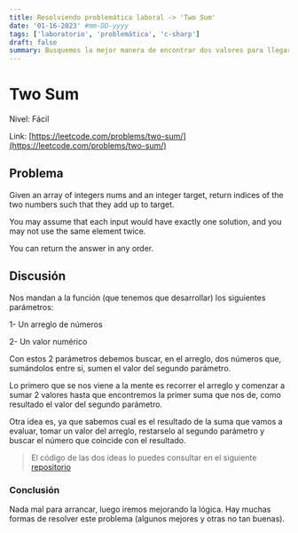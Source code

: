 ```yaml
---
title: Resolviendo problemática laboral -> 'Two Sum'
date: '01-16-2023' #mm-DD-yyyy
tags: ['laboratorio', 'problemática', 'c-sharp']
draft: false
summary: Busquemos la mejor manera de encontrar dos valores para llegar al resultado esperado
---
```


# Two Sum

Nivel: Fácil

Link: [https://leetcode.com/problems/two-sum/](https://leetcode.com/problems/two-sum/)

## Problema

Given an array of integers nums and an integer target, return indices of the two numbers such that they add up to target.

You may assume that each input would have exactly one solution, and you may not use the same element twice.

You can return the answer in any order.

## Discusión

Nos mandan a la función (que tenemos que desarrollar) los siguientes parámetros:

1- Un arreglo de números

2- Un valor numérico

Con estos 2 parámetros debemos buscar, en el arreglo, dos números que, sumándolos entre sí, sumen el valor del segundo parámetro.

Lo primero que se nos viene a la mente es recorrer el arreglo y comenzar a sumar 2 valores hasta que encontremos la primer suma que nos de, como resultado el valor del segundo parámetro.

Otra idea es, ya que sabemos cual es el resultado de la suma que vamos a evaluar, tomar un valor del arreglo, restarselo al segundo parámetro y buscar el número que coincide con el resultado.

> El código de las dos ideas lo puedes consultar en el siguiente [repositorio](https://github.com/iiencinella/twoSum)

### Conclusión

Nada mal para arrancar, luego iremos mejorando la lógica. Hay muchas formas de resolver este problema (algunos mejores y otras no tan buenas).
